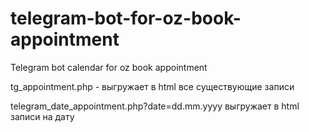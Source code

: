 # telegram-bot-for-oz-book-appointment
Telegram bot calendar for oz book appointment

tg_appointment.php - выгружает в html все существующие записи

telegram_date_appointment.php?date=dd.mm.yyyy выгружает в html записи на дату

